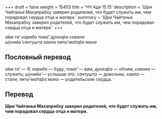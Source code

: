 +++
draft = false
weight = 15453
title = 'ЧЧ Ади 15.15'
description = 'Шри Чайтанья Махапрабху заверил родителей, что будет служить им, чем порадовал сердца отца и матери.'
summary = 'Шри Чайтанья Махапрабху заверил родителей, что будет служить им, чем порадовал сердца отца и матери.'
+++

_а̄ми та’ кариба тома̄’ дун̇ха̄ра севана  
ш́унийа̄ сантушт̣а хаила пита̄-ма̄та̄ра мана_

## Пословный перевод

_а̄ми_ _та’_ — Я; _кариба_ — буду; _тома̄’_ — вам; _дун̇ха̄ра_ — обоим; _севана_ — служить; _ш́унийа̄_ — услышав это; _сантушт̣а_ — довольны; _хаила_ — стали; _пита̄_\-_ма̄та̄ра_ _мана_ — родительские сердца.

## Перевод

**Шри Чайтанья Махапрабху заверил родителей, что будет служить им, чем порадовал сердца отца и матери.**
